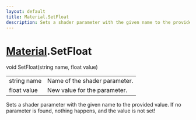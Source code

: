 ```yaml
---
layout: default
title: Material.SetFloat
description: Sets a shader parameter with the given name to the provided value. If no parameter is found, nothing happens, and the value is not set!
---
```

# [Material]({{site.url}}/Pages/Reference/Material.html).SetFloat

<div class='signature' markdown='1'>
void SetFloat(string name, float value)
</div>

|  |  |
|--|--|
|string name|Name of the shader parameter.|
|float value|New value for the parameter.|

Sets a shader parameter with the given name to the
provided value. If no parameter is found, nothing happens, and
the value is not set!



